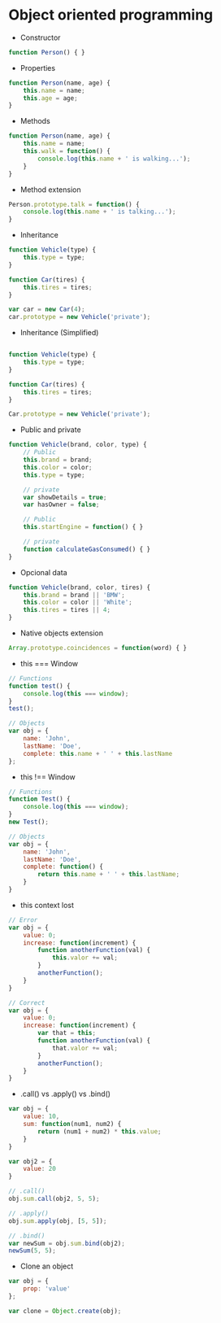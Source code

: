 # Object oriented programming


- Constructor
```javascript
function Person() { }
```
- Properties
```javascript
function Person(name, age) {
    this.name = name;
    this.age = age;
}
```
- Methods
```javascript
function Person(name, age) {
    this.name = name;
    this.walk = function() {
        console.log(this.name + ' is walking...');
    }
}
```
- Method extension
```javascript
Person.prototype.talk = function() {
    console.log(this.name + ' is talking...');
}
```
- Inheritance
```javascript
function Vehicle(type) {
    this.type = type;
}

function Car(tires) {
    this.tires = tires;
}

var car = new Car(4);
car.prototype = new Vehicle('private');
```
- Inheritance (Simplified)
```javascript

function Vehicle(type) {
    this.type = type;
}

function Car(tires) {
    this.tires = tires;
}

Car.prototype = new Vehicle('private');
```
- Public and private
```javascript
function Vehicle(brand, color, type) {
    // Public
    this.brand = brand;
    this.color = color;
    this.type = type;

    // private
    var showDetails = true;
    var hasOwner = false;

    // Public
    this.startEngine = function() { }

    // private
    function calculateGasConsumed() { }
}
```
- Opcional data
```javascript
function Vehicle(brand, color, tires) {
    this.brand = brand || 'BMW';
    this.color = color || 'White';
    this.tires = tires || 4;
}
```
- Native objects extension
```javascript
Array.prototype.coincidences = function(word) { }
```
- this === Window
```javascript
// Functions
function test() {
    console.log(this === window);
}
test();

// Objects
var obj = {
    name: 'John',
    lastName: 'Doe',
    complete: this.name + ' ' + this.lastName
};
```
- this !== Window
```javascript
// Functions
function Test() {
    console.log(this === window);
}
new Test();

// Objects
var obj = {
    name: 'John',
    lastName: 'Doe',
    complete: function() {
        return this.name + ' ' + this.lastName;
    }
}
```
- this context lost
```javascript
// Error
var obj = {
    value: 0;
    increase: function(increment) {
        function anotherFunction(val) {
            this.valor += val;
        }
        anotherFunction();
    }
}

// Correct
var obj = {
    value: 0;
    increase: function(increment) {
        var that = this;
        function anotherFunction(val) {
            that.valor += val;
        }
        anotherFunction();
    }
}
```
- .call() vs .apply() vs .bind()
```javascript
var obj = {
    value: 10,
    sum: function(num1, num2) {
        return (num1 + num2) * this.value;
    }
}

var obj2 = {
    value: 20
}

// .call()
obj.sum.call(obj2, 5, 5);

// .apply()
obj.sum.apply(obj, [5, 5]);

// .bind()
var newSum = obj.sum.bind(obj2);
newSum(5, 5);
```
- Clone an object
```javascript
var obj = {
    prop: 'value'
};

var clone = Object.create(obj);
```
